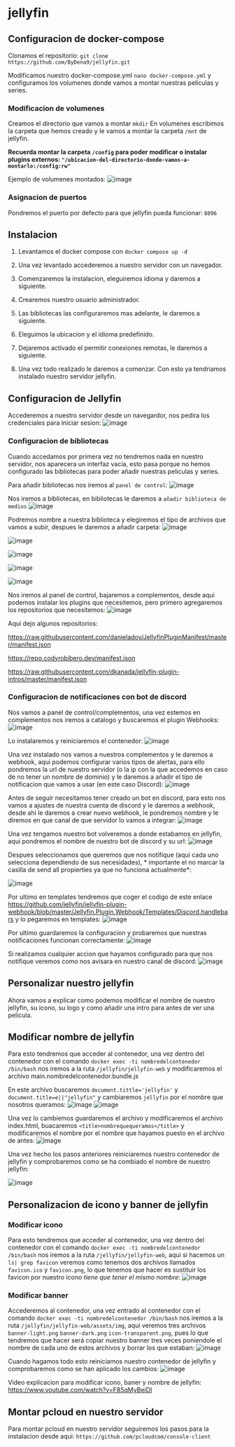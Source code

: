 # jellyfin

## Configuracion de docker-compose
Clonamos el repositorio: `git clone https://github.com/ByDena9/jellyfin.git`

Modificamos nuestro docker-compose.yml `nano docker-compose.yml` y configuramos los volumenes donde vamos a montar nuestras peliculas y series.

### Modificacion de volumenes
Creamos el directorio que vamos a montar `mkdir`
En volumenes escribimos la carpeta que hemos creado y le vamos a montar la carpeta `/mnt` de jellyfin.

**Recuerda montar la carpeta `/config` para poder modificar o instalar plugins externos: `"/ubicacion-del-directorio-donde-vamos-a-montarlo:/config:rw"`**

Ejemplo de volumenes montados:
![image](https://user-images.githubusercontent.com/114068764/213692027-a0847e71-2647-417b-98db-05d5bb92cb8f.png)

### Asignacion de puertos
Pondremos el puerto por defecto para que jellyfin pueda funcionar: `8096`

## Instalacion
1. Levantamos el docker compose con `docker compose up -d`

2. Una vez levantado accederemos a nuestro servidor con un navegador.

3. Comenzaremos la instalacion, eleguiremos idioma y daremos a siguiente.

4. Crearemos nuestro usuario administrador.

5. Las bibliotecas las configuraremos mas adelante, le daremos a siguiente.

6. Eleguimos la ubicacion y el idioma predefinido.

7. Dejaremos activado el permitir conexiones remotas, le daremos a siguiente.

8. Una vez todo realizado le daremos a comenzar. Con esto ya tendriamos instalado nuestro servidor jellyfin.

## Configuracion de Jellyfin
Accederemos a nuestro servidor desde un navegardor, nos pedira los credenciales para iniciar sesion:
![image](https://user-images.githubusercontent.com/114068764/213697305-41ecd241-b32b-4d62-8295-8927d7dbab8b.png)

### Configuracion de bibliotecas
Cuando accedamos por primera vez no tendremos nada en nuestro servidor, nos aparecera un interfaz vacia, esto pasa porque no hemos configurado las bibliotecas para poder añadir nuestras peliculas y series.

Para añadir bibliotecas nos iremos al `panel de control`:
![image](https://user-images.githubusercontent.com/114068764/213698028-99716e17-68e5-4340-a73a-a7693dac0e1b.png)

Nos iremos a bibliotecas, en bibliotecas le daremos a `añadir biblioteca de medios`
![image](https://user-images.githubusercontent.com/114068764/213698361-3dbc4b87-3c66-4f31-a1de-494c5fb1659e.png)

Podremos nombre a nuestra biblioteca y elegiremos el tipo de archivos que vamos a subir, despues le daremos a añadir carpeta:
![image](https://user-images.githubusercontent.com/114068764/213698846-9f9f8d1b-1655-4555-ab4c-96a7d1f09bd8.png)

![image](https://user-images.githubusercontent.com/114068764/213702238-5de41f97-bfa1-45c5-9b90-d14b36c01e58.png)

![image](https://user-images.githubusercontent.com/114068764/213702595-618df14a-8049-4576-abe4-17ca11016299.png)

![image](https://user-images.githubusercontent.com/114068764/213702850-5d29ad88-f043-45ce-8a3f-08ad56626718.png)

![image](https://user-images.githubusercontent.com/114068764/213703243-52d8ee2e-dd23-4b19-98d5-322c936ceb99.png)

Nos iremos al panel de control, bajaremos a complementos, desde aqui podemos instalar los plugins que necesitemos, pero primero agregaremos los repositorios que necesitemos:
![image](https://user-images.githubusercontent.com/114068764/213704954-09f67093-99a3-4ad8-994f-808414345925.png)

Aqui dejo algunos repositorios:

https://raw.githubusercontent.com/danieladov/JellyfinPluginManifest/master/manifest.json

https://repo.codyrobibero.dev/manifest.json

https://raw.githubusercontent.com/dkanada/jellyfin-plugin-intros/master/manifest.json

### Configuracion de notificaciones con bot de discord
Nos vamos a panel de control/complementos, una vez estemos en complementos nos iremos a catalogo y buscaremos el plugin Webhooks:
![image](https://user-images.githubusercontent.com/114068764/214514887-2ff08d71-126b-456d-82c6-0ebd3acfa0df.png)

Lo instalaremos y reiniciaremos el contenedor:
![image](https://user-images.githubusercontent.com/114068764/214519323-24999b79-40ff-4695-8b1f-98050c3c66ad.png)

Una vez instalado nos vamos a nuestros complementos y le daremos a webhook, aqui podemos configurar varios tipos de alertas, para ello pondremos la url de nuestro servidor (o la ip con la que accedemos en caso de no tener un nombre de dominio) y le daremos a añadir el tipo de notificacion que vamos a usar (en este caso Discord):
![image](https://user-images.githubusercontent.com/114068764/214519909-ff6f9a6b-e3f3-4516-bb43-7615d6c0b382.png)

Antes de seguir necesitamos tener creado un bot en discord, para esto nos vamos a ajustes de nuestra cuenta de discord y le daremos a webhook, desde ahi le daremos a crear nuevo webhook, le pondremos nombre y le diremos en que canal de que servidor lo vamos a integrar:
![image](https://user-images.githubusercontent.com/114068764/214522030-b9958446-1c53-4f43-b3ac-1cf45d851f7e.png)

Una vez tengamos nuestro bot volveremos a donde estabamos en jellyfin, aqui pondremos el nombre de nuestro bot de discord y su url:
![image](https://user-images.githubusercontent.com/114068764/214520982-8c87ae14-3740-425e-91c2-f1045ed509ab.png)

Despues seleccionamos que queremos que nos notifique (aqui cada uno selecciona dependiendo de sus necesidades), * importante el no marcar la casilla de send all propierties ya que no funciona actualmente*:

![image](https://user-images.githubusercontent.com/114068764/214522571-9f176d2d-8e7a-44cb-9ae7-e7b0bbd68740.png)

Por ultimo en templates tendremos que coger el codigo de este enlace https://github.com/jellyfin/jellyfin-plugin-webhook/blob/master/Jellyfin.Plugin.Webhook/Templates/Discord.handlebars y lo pegaremos en templates:
![image](https://user-images.githubusercontent.com/114068764/214524946-f38f79a0-5abd-4ed4-bc4d-fd4ee65c3d50.png)

Por ultimo guardaremos la configuracion y probaremos que nuestras notificaciones funcionan correctamente:
![image](https://user-images.githubusercontent.com/114068764/214528209-e36ae3a0-7191-4a3b-b047-520c43b3ee13.png)

Si realizamos cualquier accion que hayamos configurado para que nos notifique veremos como nos avisara en nuestro canal de discord:
![image](https://user-images.githubusercontent.com/114068764/214528439-bde27483-eacb-4845-91b5-c29937815191.png)

## Personalizar nuestro jellyfin
Ahora vamos a explicar como podemos modificar el nombre de nuestro jellyfin, su icono, su logo y como añadir una intro para antes de ver una pelicula.

## Modificar nombre de jellyfin
Para esto tendremos que acceder al contenedor, una vez dentro del contenedor con el comando `docker exec -ti nombredelcontenedor /bin/bash` nos iremos a la ruta `/jellyfin/jellyfin-web` y modificaremos el archivo main.nombredelcontenedor.bundle.js

En este archivo buscaremos `document.tittle='jellyfin'` y `document.title=e||"jellyfin"` y cambiaremos `jellyfin` por el nombre que nosotros queramos:
![image](https://user-images.githubusercontent.com/114068764/214530942-c153e30b-17bc-4011-8a17-701166b2a3d6.png)
![image](https://user-images.githubusercontent.com/114068764/214531188-5df7a012-554b-4e2f-b7da-0ee7ae060769.png)

Una vez lo cambiemos guardaremos el archivo y modificaremos el archivo index.html, buacaremos `<title>nombrequequeramos</title>` y modificaremos el nombre por el nombre que hayamos puesto en el archivo de antes:
![image](https://user-images.githubusercontent.com/114068764/214531806-320578d6-b4a1-4c7f-9a8c-32f1f1b1b523.png)

Una vez hecho los pasos anteriores reiniciaremos nuestro contenedor de jellyfin y comprobaremos como se ha combiado el nombre de nuestro jellyfin:

![image](https://user-images.githubusercontent.com/114068764/214532212-2ccaa896-022a-4662-b1d6-8da6b57137d5.png)

## Personalizacion de icono y banner de jellyfin
### Modificar icono
Para esto tendremos que acceder al contenedor, una vez dentro del contenedor con el comando `docker exec -ti nombredelcontenedor /bin/bash` nos iremos a la ruta `/jellyfin/jellyfin-web`, aqui si hacemos un `ls| grep favicon` veremos como tenemos dos archivos llamados `favicon.ico` y `favicon.png`, lo que tenemos que hacer es sustituir los favicon por nuestro icono *tiene que tener el mismo nombre*:
![image](https://user-images.githubusercontent.com/114068764/214557700-aa0fef96-3f74-4527-a14c-c0f0a83bdabc.png)

### Modificar banner
Accederemos al contenedor, una vez entrado al contenedor con el comando `docker exec -ti nombredelcontenedor /bin/bash` nos iremos a la ruta `/jellyfin/jellyfin-web/assets/img`, aqui veremos tres archivos `banner-light.png` `banner-dark.png` `icon-transparent.png`, pues lo que tendremos que hacer será copiar nuestro banner tres veces poniendole el nombre de cada uno de estos archivos y borrar los que estaban:
![image](https://user-images.githubusercontent.com/114068764/214558421-cbfdfaef-1ef7-4051-9084-502ecc38f513.png)

Cuando hagamos todo esto reiniciamos nuestro contenedor de jellyfin y comprobaremos como se han aplicado los cambios:
![image](https://user-images.githubusercontent.com/114068764/214560034-1f17c51d-82d8-4798-8c27-29f0efd48079.png)

Video explicacion para modificar icono, baner y nombre de jellyfin: https://www.youtube.com/watch?v=F85qMyBeiDI

## Montar pcloud en nuestro servidor
Para montar pcloud en nuestro servidor seguiremos los pasos para la instalacion desde aqui: `https://github.com/pcloudcom/console-client`
